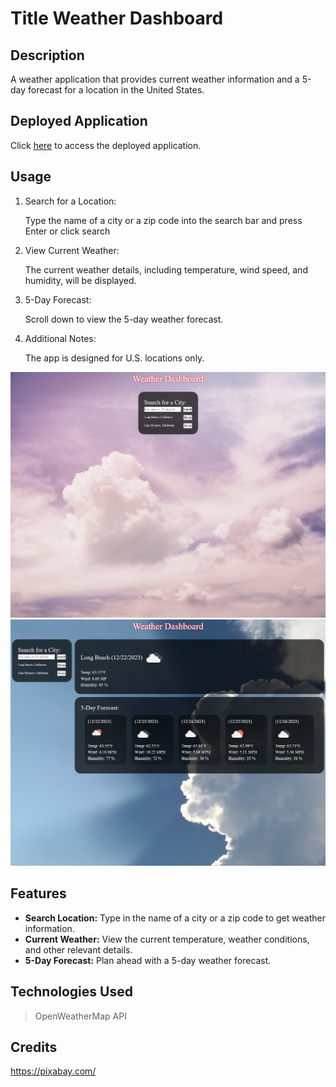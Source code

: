# Title Weather Dashboard

## Description

A weather application that provides current weather information and a 5-day forecast for a location in the United States.

## Deployed Application

Click [here](https://sareacct91.github.io/Weather-Dashboard/) to access the deployed application.

## Usage

1. Search for a Location:

    Type the name of a city or a zip code into the search bar and press Enter or click search

2. View Current Weather:

    The current weather details, including temperature, wind speed, and humidity, will be displayed.

3. 5-Day Forecast:

    Scroll down to view the 5-day weather forecast.

4. Additional Notes:

    The app is designed for U.S. locations only.

![image of landing page](./assets/images/screen-shot/landing%20page.png)
![image of search result](./assets/images/screen-shot/result.png)

## Features

- **Search Location:** Type in the name of a city or a zip code to get weather information.
- **Current Weather:** View the current temperature, weather conditions, and other relevant details.
- **5-Day Forecast:** Plan ahead with a 5-day weather forecast.

## Technologies Used

> OpenWeatherMap API

## Credits

https://pixabay.com/